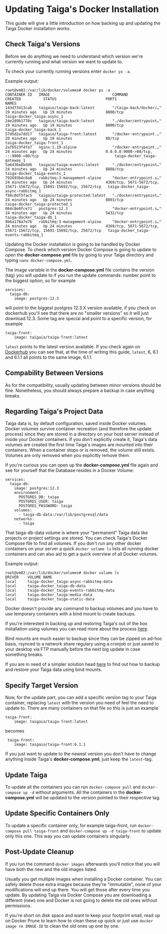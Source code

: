 # Updating Taiga's Docker Installation

This guide will give a little introduction on how backing up and updating the Taiga Docker installation works.

## Check Taiga's Versions

Before we do anything we need to understand which version we're currently running and what version we want to update to.

To check your currently running versions enter `docker ps -a`.

Example output:

~~~
root@vm02:/var/lib/docker/volumes# docker ps -a
CONTAINER ID   IMAGE                            COMMAND                  CREATED          STATUS                      PORTS                                                                  NAMES
143d73413cab   taigaio/taiga-back:latest        "/taiga-back/docker/…"   19 minutes ago   Up 19 minutes               8000/tcp                                                               taiga-docker_taiga-async_1
24e289b1770c   taigaio/taiga-back:latest        "./docker/entrypoint…"   19 minutes ago   Up 19 minutes               8000/tcp                                                               taiga-docker_taiga-back_1
57d5d2a7dd17   taigaio/taiga-front:latest       "/docker-entrypoint.…"   20 minutes ago   Up 19 minutes               80/tcp                                                                 taiga-docker_taiga-front_1
2af6523f4fa7   nginx:1.19-alpine                "/docker-entrypoint.…"   24 minutes ago   Up 24 minutes               0.0.0.0:9000->80/tcp, :::9000->80/tcp                                  taiga-docker_taiga-gateway_1
5a6436e8bdd6   taigaio/taiga-events:latest      "./docker/entrypoint…"   24 minutes ago   Up 24 minutes               8888/tcp                                                               taiga-docker_taiga-events_1
792693b4c8a8   rabbitmq:3-management-alpine     "docker-entrypoint.s…"   24 minutes ago   Up 24 minutes               4369/tcp, 5671-5672/tcp, 15671-15672/tcp, 15691-15692/tcp, 25672/tcp   taiga-docker_taiga-async-rabbitmq_1
f94c8df5fac5   taigaio/taiga-protected:latest   "./docker/entrypoint…"   24 minutes ago   Up 24 minutes               8003/tcp                                                               taiga-docker_taiga-protected_1
064c8e0fce71   postgres:12.3                    "docker-entrypoint.s…"   24 minutes ago   Up 24 minutes               5432/tcp                                                               taiga-docker_taiga-db_1
9b6a178a7e76   rabbitmq:3-management-alpine     "docker-entrypoint.s…"   24 minutes ago   Up 24 minutes               4369/tcp, 5671-5672/tcp, 15671-15672/tcp, 15691-15692/tcp, 25672/tcp   taiga-docker_taiga-events-rabbitmq_1
~~~
Updating the Docker installation is going to be handled by Docker Compose. To check which version Docker Compose is going to update to open the **docker-compose.yml** file by going to your Taiga directory and typing `nano docker-compose.yml`.

The image variable in the **docker-compose.yml** file contains the version (tag) you will update to if you run the update commands: number point to the biggest option, so for example
~~~
services:
  taiga-db:
    image: postgres:12.3
~~~
will point to the biggest postgres 12.3.X version available, if you check on dockerhub you'll see that there are no "smaller versions" so it will just download 12.3. Some tag are special and point to a specific version, for example
~~~
taiga-front:
    image: taigaio/taiga-front:latest
~~~
`latest` points to the latest version available. If you check again on [Dockerhub](https://hub.docker.com/u/taigaio "Taiga on Dockerhub") you can see that, at the time of writing this guide, `latest`, 6, 6.1 and 6.1.1 all points to the same image, 6.1.1.

## Compability Between Versions
As for the compatibility, usually updating between minor versions should be fine. Nonetheless, you should always prepare a backup in case anything breaks.

## Regarding Taiga's Project Data

Taiga data is, by default configuration, saved inside Docker volumes. Docker volumes survive container recreation (and therefore the update process) since they are stored in a directory on your host server instead of inside your Docker containers. If you don’t explicitly create it, Taiga's data volumes are created the first time Taiga's images are mounted into their containers. When a container stops or is removed, the volume still exists. Volumes are only removed when you explicitly remove them.

If you're curious you can open up the **docker-compose.yml** file again and see for yourself that the Database resides in a Docker Volume:

~~~
services:
  taiga-db:
    image: postgres:12.3
    environment:
      POSTGRES_DB: taiga
      POSTGRES_USER: taiga
      POSTGRES_PASSWORD: taiga
    volumes:
      - taiga-db-data:/var/lib/postgresql/data
    networks:
      - taiga
~~~
That taiga-db-data volume is where your "permanent" Taiga data like projects or project settings are stored. You can check Taiga's Docker Compose file to find all volumes. If you don't run any other docker containers on your server a quick `docker volume ls` lists all running docker containers and can also aid to get a quick overview of all Docker volumes.

Example output:
~~~
root@vm02:/var/lib/docker/volumes# docker volume ls
DRIVER    VOLUME NAME
local     taiga-docker_taiga-async-rabbitmq-data
local     taiga-docker_taiga-db-data
local     taiga-docker_taiga-events-rabbitmq-data
local     taiga-docker_taiga-media-data
local     taiga-docker_taiga-static-data
~~~

Docker doesn't provide any command to backup volumes and you have to use temporary containers with a bind mount to create backups. 

If you're interested in backing up and restoring Taiga's out of the box installation using volumes you can read more about the process [here](https://docs.docker.com/storage/volumes/#backup-restore-or-migrate-data-volumes).

Bind mounts are much easier to backup since they can be zipped on ad-hoc basis, rsynced to a network share regulary using a cronjob or just saved to your desktop via FTP manually before the next big update in case something breaks. 

If you are in need of a simpler solution head [here](simple-taiga-backup.md) to find out how to backup and restore your Taiga data using bind mounts.

## Specify Target Version

Now, for the update part, you can add a specific version tag to your Taiga container, replacing `latest` with the version you need of feel the need to update to. There are many containers on that file so this is just an example`
~~~
taiga-front:
    image: taigaio/taiga-front:latest
~~~
becomes
~~~
 taiga-front:
    image: taigaio/taiga-front:6.1.1
~~~
If you just want to update to the newest version you don't have to change anything inside Taiga's **docker-compose.yml**, just keep the `latest`-tag.

## Update Taiga

To update all the containers you can run `docker-compose pull` and `docker-compose up -d` without arguments. All the containers in the **docker-compose.yml** will be updated to the version pointed to their respective tag.

## Update Specific Containers Only

To update a specific container only, for example taiga-front, run `docker-compose pull taiga-front` and `docker-compose up -d taiga-front` to update only this one. This way you can update containers singularly.

## Post-Update Cleanup

If you run the command `docker images` afterwards you'll notice that you will have both the new and the old images listed.

Usually you get multiple images when installing a Docker container. You can safely delete those extra images because they're "immutable", none of your modifications will end up there. You will get those after every time you update. By updating Taiga via Docker Compose you are downloading a different (new) one and Docker is not going to delete the old ones without permissions. 

If you're short on disk space and want to keep your footprint small, read up on Docker Prune to learn how to clean these up quick or just use `docker image rm IMAGE-ID` to clean the old ones up one by one.